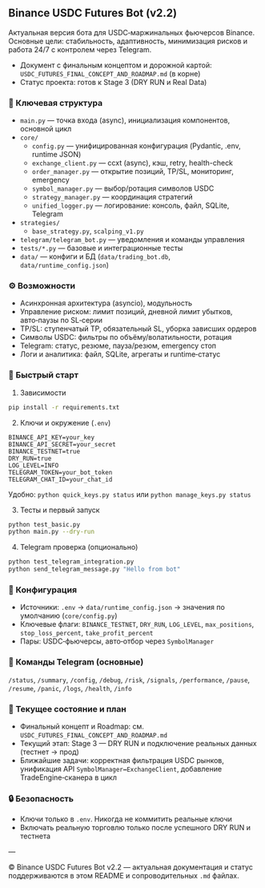## Binance USDC Futures Bot (v2.2)

Актуальная версия бота для USDC‑маржинальных фьючерсов Binance. Основные цели: стабильность, адаптивность, минимизация рисков и работа 24/7 с контролем через Telegram.

- Документ с финальным концептом и дорожной картой: `USDC_FUTURES_FINAL_CONCEPT_AND_ROADMAP.md` (в корне)
- Статус проекта: готов к Stage 3 (DRY RUN и Real Data)

### 📂 Ключевая структура
- `main.py` — точка входа (async), инициализация компонентов, основной цикл
- `core/`
  - `config.py` — унифицированная конфигурация (Pydantic, .env, runtime JSON)
  - `exchange_client.py` — ccxt (async), кэш, retry, health-check
  - `order_manager.py` — открытие позиций, TP/SL, мониторинг, emergency
  - `symbol_manager.py` — выбор/ротация символов USDC
  - `strategy_manager.py` — координация стратегий
  - `unified_logger.py` — логирование: консоль, файл, SQLite, Telegram
- `strategies/`
  - `base_strategy.py`, `scalping_v1.py`
- `telegram/telegram_bot.py` — уведомления и команды управления
- `tests/*.py` — базовые и интеграционные тесты
- `data/` — конфиги и БД (`data/trading_bot.db`, `data/runtime_config.json`)

### ⚙️ Возможности
- Асинхронная архитектура (asyncio), модульность
- Управление риском: лимит позиций, дневной лимит убытков, авто‑паузы по SL‑серии
- TP/SL: ступенчатый TP, обязательный SL, уборка зависших ордеров
- Символы USDC: фильтры по объёму/волатильности, ротация
- Telegram: статус, резюме, пауза/резюм, emergency стоп
- Логи и аналитика: файл, SQLite, агрегаты и runtime‑статус

### 🚀 Быстрый старт
1) Зависимости
```bash
pip install -r requirements.txt
```
2) Ключи и окружение (`.env`)
```env
BINANCE_API_KEY=your_key
BINANCE_API_SECRET=your_secret
BINANCE_TESTNET=true
DRY_RUN=true
LOG_LEVEL=INFO
TELEGRAM_TOKEN=your_bot_token
TELEGRAM_CHAT_ID=your_chat_id
```
Удобно: `python quick_keys.py status` или `python manage_keys.py status`

3) Тесты и первый запуск
```bash
python test_basic.py
python main.py --dry-run
```

4) Telegram проверка (опционально)
```bash
python test_telegram_integration.py
python send_telegram_message.py "Hello from bot"
```

### 🔧 Конфигурация
- Источники: `.env` → `data/runtime_config.json` → значения по умолчанию (`core/config.py`)
- Ключевые флаги: `BINANCE_TESTNET`, `DRY_RUN`, `LOG_LEVEL`, `max_positions`, `stop_loss_percent`, `take_profit_percent`
- Пары: USDC‑фьючерсы, авто‑отбор через `SymbolManager`

### 📱 Команды Telegram (основные)
`/status`, `/summary`, `/config`, `/debug`, `/risk`, `/signals`, `/performance`, `/pause`, `/resume`, `/panic`, `/logs`, `/health`, `/info`

### 📌 Текущее состояние и план
- Финальный концепт и Roadmap: см. `USDC_FUTURES_FINAL_CONCEPT_AND_ROADMAP.md`
- Текущий этап: Stage 3 — DRY RUN и подключение реальных данных (тестнет → прод)
- Ближайшие задачи: корректная фильтрация USDC рынков, унификация API `SymbolManager↔ExchangeClient`, добавление TradeEngine‑сканера в цикл

### 🔒 Безопасность
- Ключи только в `.env`. Никогда не коммитить реальные ключи
- Включать реальную торговлю только после успешного DRY RUN и тестнета

—

© Binance USDC Futures Bot v2.2 — актуальная документация и статус поддерживаются в этом README и сопроводительных `.md` файлах.
